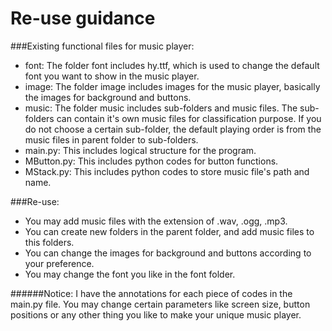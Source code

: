 Re-use guidance
===============

###Existing functional files for music player:
* font: The folder font includes hy.ttf, which is used to change the default font you want to show in the music player.
* image: The folder image includes images for the music player, basically the images for background and buttons.
* music: The folder music includes sub-folders and music files. The sub-folders can contain it's own music files for classification purpose. If you do not choose a certain sub-folder, the default playing order is from the music files in parent folder to sub-folders.
* main.py: This includes logical structure for the program.
* MButton.py: This includes python codes for button functions.
* MStack.py: This includes python codes to store music file's path and name.

###Re-use: 
* You may add music files with the extension of .wav, .ogg, .mp3.
* You can create new folders in the parent folder, and add music files to this folders.
* You can change the images for background and buttons according to your preference.
* You may change the font you like in the font folder.

######Notice: I have the annotations for each piece of codes in the main.py file. You may change certain parameters like screen size, button positions or any other thing you like to make your unique music player.

